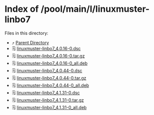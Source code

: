 
# Index of /pool/main/l/linuxmuster-linbo7
Files in this directory:
- ⤴ [Parent Directory](../)
- 🗒 [linuxmuster-linbo7_4.0.16-0.dsc](linuxmuster-linbo7_4.0.16-0.dsc)
- 🗒 [linuxmuster-linbo7_4.0.16-0.tar.gz](linuxmuster-linbo7_4.0.16-0.tar.gz)
- 🗒 [linuxmuster-linbo7_4.0.16-0_all.deb](linuxmuster-linbo7_4.0.16-0_all.deb)
- 🗒 [linuxmuster-linbo7_4.0.44-0.dsc](linuxmuster-linbo7_4.0.44-0.dsc)
- 🗒 [linuxmuster-linbo7_4.0.44-0.tar.gz](linuxmuster-linbo7_4.0.44-0.tar.gz)
- 🗒 [linuxmuster-linbo7_4.0.44-0_all.deb](linuxmuster-linbo7_4.0.44-0_all.deb)
- 🗒 [linuxmuster-linbo7_4.1.31-0.dsc](linuxmuster-linbo7_4.1.31-0.dsc)
- 🗒 [linuxmuster-linbo7_4.1.31-0.tar.gz](linuxmuster-linbo7_4.1.31-0.tar.gz)
- 🗒 [linuxmuster-linbo7_4.1.31-0_all.deb](linuxmuster-linbo7_4.1.31-0_all.deb)
